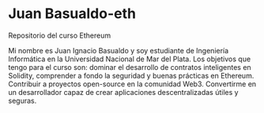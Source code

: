 # Juan Basualdo-eth
Repositorio del curso Ethereum

Mi nombre es Juan Ignacio Basualdo y soy estudiante de Ingeniería Informática en la Universidad Nacional de Mar del Plata.
Los objetivos que tengo para el curso son: dominar el desarrollo de contratos inteligentes en Solidity, comprender a fondo la seguridad y buenas prácticas en Ethereum. Contribuir a proyectos open-source en la comunidad Web3. Convertirme en un desarrollador capaz de crear aplicaciones descentralizadas útiles y seguras.  
